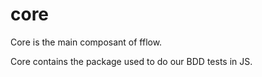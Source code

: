 # core

Core is the main composant of fflow.

Core contains the package used to do our BDD tests in JS.

